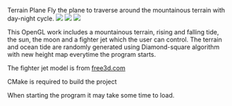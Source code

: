Terrain Plane
Fly the plane to traverse around the mountainous terrain with day-night cycle.
![](https://github.com/zinzin-101/OpenGL_Real-Time-Rendering/blob/main/src/2_Terrain_Plane/gif/showcase1.gif)
![](https://github.com/zinzin-101/OpenGL_Real-Time-Rendering/blob/main/src/2_Terrain_Plane/gif/showcase2.gif)
![](https://github.com/zinzin-101/OpenGL_Real-Time-Rendering/blob/main/src/2_Terrain_Plane/gif/showcase3.gif)

This OpenGL work includes a mountainous terrain, rising and falling tide, the sun, the moon and a fighter jet which the user can control.
The terrain and ocean tide are randomly generated using Diamond-square algorithm with new height map everytime the program starts.

The fighter jet model is from [free3d.com](https://free3d.com/3d-model/fighter-jet-joint-european-v1--189655.html)

CMake is required to build the project

When starting the program it may take some time to load.